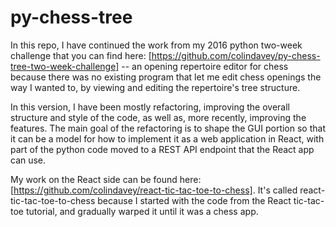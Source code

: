 # py-chess-tree

In this repo, I have continued the work from my 2016 python two-week challenge that you can find here: [https://github.com/colindavey/py-chess-tree-two-week-challenge] -- an opening repertoire editor for chess because there was no existing program that let me edit chess openings the way I wanted to, by viewing and editing the repertoire's tree structure.

In this version, I have been mostly refactoring, improving the overall structure and style of the code, as well as, more recently, improving the features. The main goal of the refactoring is to shape the GUI portion so that it can be a model for how to implement it as a web application in React, with part of the python code moved to a REST API endpoint that the React app can use. 

My work on the React side can be found here: [https://github.com/colindavey/react-tic-tac-toe-to-chess]. It's called react-tic-tac-toe-to-chess because I started with the code from the React tic-tac-toe tutorial, and gradually warped it until it was a chess app. 
